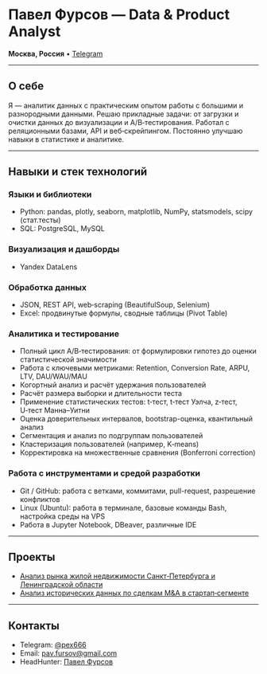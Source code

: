 # Павел Фурсов — Data & Product Analyst

**Москва, Россия** • [Telegram](https://t.me/pex666)

---

## О себе

Я — аналитик данных с практическим опытом работы с большими и разнородными данными. Решаю прикладные задачи: от загрузки и очистки данных до визуализации и A/B‑тестирования. Работал с реляционными базами, API и веб‑скрейпингом. Постоянно улучшаю навыки в статистике и аналитике.

---

## Навыки и стек технологий

### Языки и библиотеки  
- Python: pandas, plotly, seaborn, matplotlib, NumPy, statsmodels, scipy (стат.тесты)
- SQL: PostgreSQL, MySQL  

### Визуализация и дашборды  
- Yandex DataLens  

### Обработка данных  
- JSON, REST API, web‑scraping (BeautifulSoup, Selenium)  
- Excel: продвинутые формулы, сводные таблицы (Pivot Table)  

### Аналитика и тестирование

- Полный цикл A/B‑тестирования: от формулировки гипотез до оценки статистической значимости
- Работа с ключевыми метриками: Retention, Conversion Rate, ARPU, LTV, DAU/WAU/MAU
- Когортный анализ и расчёт удержания пользователей
- Расчёт размера выборки и длительности теста
- Применение статистических тестов: t‑тест, t‑тест Уэлча, z‑тест, U‑тест Манна–Уитни
- Оценка доверительных интервалов, bootstrap-оценка, квантильный анализ
- Сегментация и анализ по подгруппам пользователей
- Кластеризация пользователей (например, K‑means)
- Корректировка на множественные сравнения (Bonferroni correction)


### Работа с инструментами и средой разработки
- Git / GitHub: работа с ветками, коммитами, pull-request, разрешение конфликтов
- Linux (Ubuntu): работа в терминале, базовые команды Bash, настройка среды на VPS
- Работа в Jupyter Notebook, DBeaver, различные IDE

---

## Проекты
- [Анализ рынка жилой недвижимости Санкт‑Петербурга и Ленинградской области](https://github.com/pex666/portfolio/tree/main/real-estate)
- [Анализ исторических данных по сделкам M&A в стартап‑сегменте](https://github.com/pex666/portfolio/tree/main/EDA)
---

## Контакты

- Telegram: [@pex666](https://t.me/pex666)  
- Email: pav.fursov@gmail.com
- HeadHunter: [Павел Фурсов](https://hh.ru/resume/235136b3ff0c5077d10039ed1f584c72323246)

